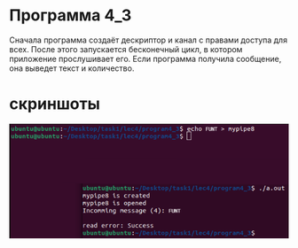 # Программа 4_3 
Сначала программа создаёт дескриптор и канал с правами доступа для всех. После этого запускается бесконечный цикл, в котором приложение прослушивает его.
Если программа получила сообщение, она выведет текст и количество.
# скриншоты
![01](/IMAGE/programm4_3.png)
